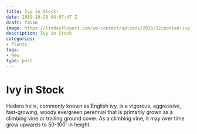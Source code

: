 ```yaml
---
title: Ivy in Stock!
date: 2019-10-29 04:07:47 Z
draft: false
image: https://lindasflowers.com/wp-content/uploads/2016/12/potted-ivy1.jpg
description: Ivy in Stock
categories:
- Plants
tags:
- New
type: post
---
```


# Ivy in Stock

Hedera helix, commonly known as English ivy, is a vigorous, aggressive, fast-growing, woody evergreen perennial that is primarily grown as a climbing vine or trailing ground cover. As a climbing vine, it may over time grow upwards to 50-100' in height.

